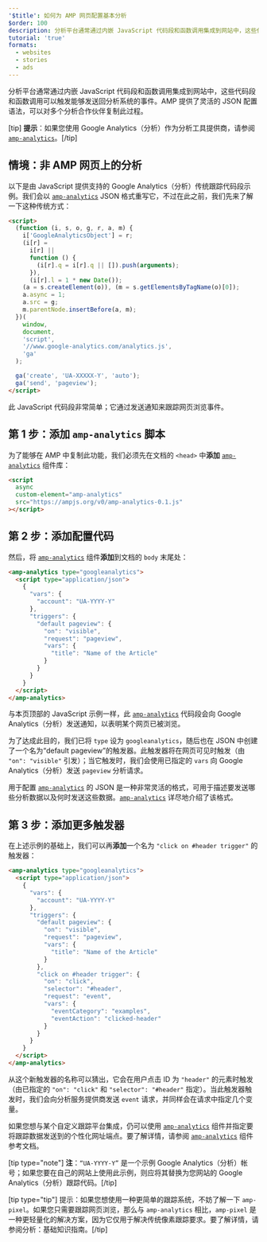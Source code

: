 ```yaml
---
'$title': 如何为 AMP 网页配置基本分析
$order: 100
description: 分析平台通常通过内嵌 JavaScript 代码段和函数调用集成到网站中，这些代码段和函数调用可以触发能够发送回分析系统的事件。
tutorial: 'true'
formats:
  - websites
  - stories
  - ads
---
```


分析平台通常通过内嵌 JavaScript 代码段和函数调用集成到网站中，这些代码段和函数调用可以触发能够发送回分析系统的事件。AMP 提供了灵活的 JSON 配置语法，可以对多个分析合作伙伴复制此过程。

[tip] <strong>提示</strong>：如果您使用 Google Analytics（分析）作为分析工具提供商，请参阅 [`amp-analytics`](../../../documentation/components/reference/amp-analytics.md)。[/tip]

## 情境：非 AMP 网页上的分析

以下是由 JavaScript 提供支持的 Google Analytics（分析）传统跟踪代码段示例。我们会以 [`amp-analytics`](../../../documentation/components/reference/amp-analytics.md) JSON 格式重写它，不过在此之前，我们先来了解一下这种传统方式：

```html
<script>
  (function (i, s, o, g, r, a, m) {
    i['GoogleAnalyticsObject'] = r;
    (i[r] =
      i[r] ||
      function () {
        (i[r].q = i[r].q || []).push(arguments);
      }),
      (i[r].l = 1 * new Date());
    (a = s.createElement(o)), (m = s.getElementsByTagName(o)[0]);
    a.async = 1;
    a.src = g;
    m.parentNode.insertBefore(a, m);
  })(
    window,
    document,
    'script',
    '//www.google-analytics.com/analytics.js',
    'ga'
  );

  ga('create', 'UA-XXXXX-Y', 'auto');
  ga('send', 'pageview');
</script>
```

此 JavaScript 代码段非常简单；它通过发送通知来跟踪网页浏览事件。

## 第 1 步：添加 `amp-analytics` 脚本

为了能够在 AMP 中复制此功能，我们必须先在文档的 `<head>` 中**添加** [`amp-analytics`](../../../documentation/components/reference/amp-analytics.md) 组件库：

```html
<script
  async
  custom-element="amp-analytics"
  src="https://ampjs.org/v0/amp-analytics-0.1.js"
></script>
```

## 第 2 步：添加配置代码

然后，将 [`amp-analytics`](../../../documentation/components/reference/amp-analytics.md) 组件**添加**到文档的 `body` 末尾处：

```html
<amp-analytics type="googleanalytics">
  <script type="application/json">
    {
      "vars": {
        "account": "UA-YYYY-Y"
      },
      "triggers": {
        "default pageview": {
          "on": "visible",
          "request": "pageview",
          "vars": {
            "title": "Name of the Article"
          }
        }
      }
    }
  </script>
</amp-analytics>
```

与本页顶部的 JavaScript 示例一样，此 [`amp-analytics`](../../../documentation/components/reference/amp-analytics.md) 代码段会向 Google Analytics（分析）发送通知，以表明某个网页已被浏览。

为了达成此目的，我们已将 `type` 设为 `googleanalytics`，随后也在 JSON 中创建了一个名为“default pageview”的触发器。此触发器将在网页可见时触发（由 `"on": "visible"` 引发）；当它触发时，我们会使用已指定的 `vars` 向 Google Analytics（分析）发送 `pageview` 分析请求。

用于配置 [`amp-analytics`](../../../documentation/components/reference/amp-analytics.md) 的 JSON 是一种非常灵活的格式，可用于描述要发送哪些分析数据以及何时发送这些数据。[`amp-analytics`](../../../documentation/components/reference/amp-analytics.md) 详尽地介绍了该格式。

## 第 3 步：添加更多触发器

在上述示例的基础上，我们可以再**添加**一个名为 `"click on #header trigger"` 的触发器：

```html
<amp-analytics type="googleanalytics">
  <script type="application/json">
    {
      "vars": {
        "account": "UA-YYYY-Y"
      },
      "triggers": {
        "default pageview": {
          "on": "visible",
          "request": "pageview",
          "vars": {
            "title": "Name of the Article"
          }
        },
        "click on #header trigger": {
          "on": "click",
          "selector": "#header",
          "request": "event",
          "vars": {
            "eventCategory": "examples",
            "eventAction": "clicked-header"
          }
        }
      }
    }
  </script>
</amp-analytics>
```

从这个新触发器的名称可以猜出，它会在用户点击 ID 为 `"header"` 的元素时触发（由已指定的 `"on": "click"` 和 `"selector": "#header"` 指定）。当此触发器触发时，我们会向分析服务提供商发送 `event` 请求，并同样会在请求中指定几个变量。

如果您想与某个自定义跟踪平台集成，仍可以使用 [`amp-analytics`](../../../documentation/components/reference/amp-analytics.md) 组件并指定要将跟踪数据发送到的个性化网址端点。要了解详情，请参阅 [`amp-analytics`](../../../documentation/components/reference/amp-analytics.md) 组件参考文档。

[tip type="note"] **注**：`“UA-YYYY-Y”` 是一个示例 Google Analytics（分析）帐号；如果您要在自己的网站上使用此示例，则应将其替换为您网站的 Google Analytics（分析）跟踪代码。[/tip]

[tip type="tip"] 提示：如果您想使用一种更简单的跟踪系统，不妨了解一下 <a><code>amp-pixel</code></a>。如果您只需要跟踪网页浏览，那么与 <a><code>amp-analytics</code></a> 相比，<a><code>amp-pixel</code></a> 是一种更轻量化的解决方案，因为它仅用于解决传统像素跟踪要求。要了解详情，请参阅<a>分析：基础知识指南</a>。[/tip]
